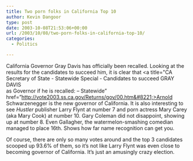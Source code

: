 ```yaml
---
title: Two porn folks in California Top 10
author: Kevin Dangoor
type: post
date: 2003-10-08T21:53:06+00:00
url: /2003/10/08/two-porn-folks-in-california-top-10/
categories:
  - Politics

---
```

California Governor Gray Davis has officially been recalled. Looking at the results for the candidates to succeed him, it is clear that <a title="CA Secretary of State - Statewide Special - Candidates to succeed GRAY DAVIS   
as Governor if he is recalled: &#8211; Statewide&#8221; href=&#8221;http://vote2003.ss.ca.gov/Returns/gov/00.htm&#8221;>Arnold Schwarzenegger is the new governor of California</a>. It is also interesting to see _Hustler_ publisher Larry Flynt at number 7 and porn actress Mary Carey (aka Mary Cook) at number 10. Gary Coleman did not disappoint, showing up at number 8. Even Gallagher, the watermelon-smashing comedian managed to place 16th. Shows how far name recognition can get you.

Of course, there are only so many votes around and the top 3 candidates scooped up 93.6% of them, so it&#8217;s not like Larry Flynt was even close to becoming governor of California. It&#8217;s just an amusingly crazy election.